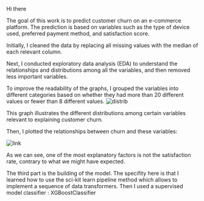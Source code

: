 Hi there 

The goal of this work is to predict customer churn on an e-commerce platform. The prediction is based on variables such as the type of device used, preferred payment method, and satisfaction score.

Initially, I cleaned the data by replacing all missing values with the median of each relevant column.

Next, I conducted exploratory data analysis (EDA) to understand the relationships and distributions among all the variables, and then removed less important variables.

To improve the readability of the graphs, I grouped the variables into different categories based on whether they had more than 20 different values or fewer than 8 different values.
![distrib](https://github.com/TomTremerel/XGBoost_Churn_Prediction.github/assets/156415815/fb89071f-549d-436f-93bf-50527ca75dbd)


This graph illustrates the different distributions among certain variables relevant to explaining customer churn.

Then, I plotted the relationships between churn and these variables:

![link](https://github.com/TomTremerel/XGBoost_Churn_Prediction.github/assets/156415815/fecfc0c5-8bad-4d84-9e22-8a1bb57ffbc3)

As we can see, one of the most explanatory factors is not the satisfaction rate, contrary to what we might have expected.

The third part is the building of the model. The specifity here is that I learned how to use the sci-kit learn pipeline method which allows to implement a sequence of data transformers. Then I used a supervised model classifier : XGBoostClassifier
